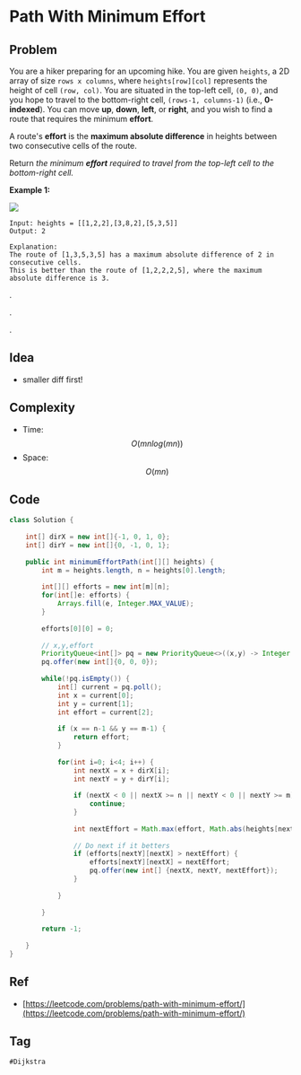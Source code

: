 # Path With Minimum Effort

## Problem



You are a hiker preparing for an upcoming hike. You are given `heights`, a 2D array of size `rows x columns`, where `heights[row][col]` represents the height of cell `(row, col)`. You are situated in the top-left cell, `(0, 0)`, and you hope to travel to the bottom-right cell, `(rows-1, columns-1)` \(i.e., **0-indexed**\). You can move **up**, **down**, **left**, or **right**, and you wish to find a route that requires the minimum **effort**.

A route's **effort** is the **maximum absolute difference** in heights between two consecutive cells of the route.

Return _the minimum **effort** required to travel from the top-left cell to the bottom-right cell._

**Example 1:**

![](https://assets.leetcode.com/uploads/2020/10/04/ex1.png)

```text
Input: heights = [[1,2,2],[3,8,2],[5,3,5]]
Output: 2

Explanation: 
The route of [1,3,5,3,5] has a maximum absolute difference of 2 in consecutive cells.
This is better than the route of [1,2,2,2,5], where the maximum absolute difference is 3.
```





.

.

.



## Idea

* smaller diff first!

## Complexity

* Time: $$O(mnlog(mn))$$
* Space: $$O(mn)$$

## Code 

```java
class Solution {
    
    int[] dirX = new int[]{-1, 0, 1, 0};
    int[] dirY = new int[]{0, -1, 0, 1};
    
    public int minimumEffortPath(int[][] heights) {
        int m = heights.length, n = heights[0].length;
        
        int[][] efforts = new int[m][n];
        for(int[]e: efforts) {
            Arrays.fill(e, Integer.MAX_VALUE);
        }
        
        efforts[0][0] = 0;
        
        // x,y,effort
        PriorityQueue<int[]> pq = new PriorityQueue<>((x,y) -> Integer.compare(x[2], y[2]));
        pq.offer(new int[]{0, 0, 0});
        
        while(!pq.isEmpty()) {
            int[] current = pq.poll();
            int x = current[0];
            int y = current[1];
            int effort = current[2];
            
            if (x == n-1 && y == m-1) {
                return effort;   
            }
            
            for(int i=0; i<4; i++) {
                int nextX = x + dirX[i];
                int nextY = y + dirY[i];
                
                if (nextX < 0 || nextX >= n || nextY < 0 || nextY >= m) {
                    continue;
                }
                
                int nextEffort = Math.max(effort, Math.abs(heights[nextY][nextX] - heights[y][x]));
                
                // Do next if it betters
                if (efforts[nextY][nextX] > nextEffort) {
                    efforts[nextY][nextX] = nextEffort;
                    pq.offer(new int[] {nextX, nextY, nextEffort});
                }
                
            }
            
        }
        
        return -1;
        
    }
}
```

## Ref

* [https://leetcode.com/problems/path-with-minimum-effort/](https://leetcode.com/problems/path-with-minimum-effort/)

## Tag

`#Dijkstra`

